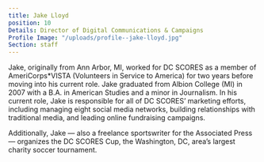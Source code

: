```yaml
---
title: Jake Lloyd
position: 10
Details: Director of Digital Communications & Campaigns
Profile Image: "/uploads/profile--jake-lloyd.jpg"
Section: staff
---
```


Jake, originally from Ann Arbor, MI, worked for DC SCORES as a member of AmeriCorps*VISTA (Volunteers in Service to America) for two years before moving into his current role. Jake graduated from Albion College (MI) in 2007 with a B.A. in American Studies and a minor in Journalism. In his current role, Jake is responsible for all of DC SCORES’ marketing efforts, including managing eight social media networks, building relationships with traditional media, and leading online fundraising campaigns.

Additionally, Jake — also a freelance sportswriter for the Associated Press — organizes the DC SCORES Cup, the Washington, DC, area’s largest charity soccer tournament.